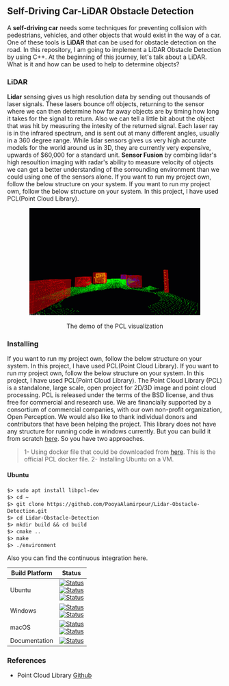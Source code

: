 [release-image]: https://img.shields.io/badge/release-1.11.1-green.svg?style=flat
[releases]: https://github.com/PointCloudLibrary/pcl/releases
[license-image]: https://img.shields.io/badge/license-BSD-green.svg?style=flat
[license]: https://github.com/PointCloudLibrary/pcl/blob/master/LICENSE.txt
[ci-latest-build]: https://dev.azure.com/PointCloudLibrary/pcl/_build/latest?definitionId=9&branchName=master
[ci-ubuntu-18.04]: https://dev.azure.com/PointCloudLibrary/pcl/_apis/build/status/9?branchName=master&stageName=Build%20GCC&jobName=Ubuntu&configuration=Ubuntu%2018.04%20GCC&label=Ubuntu%2018.04%20GCC
[ci-ubuntu-20.04]: https://dev.azure.com/PointCloudLibrary/pcl/_apis/build/status/9?branchName=master&stageName=Build%20Clang&jobName=Ubuntu&configuration=Ubuntu%2020.04%20Clang&label=Ubuntu%2020.04%20Clang
[ci-ubuntu-20.10]: https://dev.azure.com/PointCloudLibrary/pcl/_apis/build/status/9?branchName=master&stageName=Build%20GCC&jobName=Ubuntu&configuration=Ubuntu%2020.10%20GCC&label=Ubuntu%2020.10%20GCC
[ci-windows-x86]: https://dev.azure.com/PointCloudLibrary/pcl/_apis/build/status/9?branchName=master&stageName=Build%20MSVC&jobName=Windows%20VS2017%20Build&configuration=Windows%20VS2017%20Build%20x86&label=Windows%20VS2017%20x86
[ci-windows-x64]: https://dev.azure.com/PointCloudLibrary/pcl/_apis/build/status/9?branchName=master&stageName=Build%20MSVC&jobName=Windows%20VS2017%20Build&configuration=Windows%20VS2017%20Build%20x64&label=Windows%20VS2017%20x64
[ci-macos-10.14]: https://dev.azure.com/PointCloudLibrary/pcl/_apis/build/status/9?branchName=master&stageName=Build%20Clang&jobName=macOS&configuration=macOS%20Mojave%2010.14&label=macOS%20Mojave%2010.14
[ci-macos-10.15]: https://dev.azure.com/PointCloudLibrary/pcl/_apis/build/status/9?branchName=master&stageName=Build%20Clang&jobName=macOS&configuration=macOS%20Catalina%2010.15&label=macOS%20Catalina%2010.15
[ci-docs]: https://dev.azure.com/PointCloudLibrary/pcl/_apis/build/status/Documentation?branchName=master
[ci-latest-docs]: https://dev.azure.com/PointCloudLibrary/pcl/_build/latest?definitionId=14&branchName=master

## Self-Driving Car-LiDAR Obstacle Detection


A **self-driving car** needs some techniques for preventing collision with pedestrians, vehicles, and other objects that would exist in the way of a car. One of these tools is **LiDAR** that can be used for obstacle detection on the road. In this repository, I am going to implement a LiDAR Obstacle Detection by using C++. At the beginning of this journey, let's talk about a LiDAR. What is it and how can be used to help to determine objects?

### LiDAR

**Lidar** sensing gives us high resolution data by sending out thousands of laser signals. These lasers bounce off objects, returning to the sensor where we can then determine how far away objects are by timing how long it takes for the signal to return. Also we can tell a little bit about the object that was hit by measuring the intesity of the returned signal. Each laser ray is in the infrared spectrum, and is sent out at many different angles, usually in a 360 degree range. While lidar sensors gives us very high accurate models for the world around us in 3D, they are currently very expensive, upwards of $60,000 for a standard unit. **Sensor Fusion** by combing lidar's high resoultion imaging with radar's ability to measure velocity of objects we can get a better understanding of the sorrounding environment than we could using one of the sensors alone.
If you want to run my project own, follow the below structure on your system. If you want to run my project own, follow the below structure on your system. In this project, I have used PCL(Point Cloud Library). 

<div align="center">
<img src="https://github.com/PooyaAlamirpour/Lidar-Obstacle-Detection/blob/master/media/ObstacleDetectionFPS.gif" width="400" height="250" />
<p>The demo of the PCL visualization</p>
</div>

### Installing

If you want to run my project own, follow the below structure on your system. In this project, I have used PCL(Point Cloud Library). If you want to run my project own, follow the below structure on your system. In this project, I have used PCL(Point Cloud Library). The Point Cloud Library (PCL) is a standalone, large scale, open project for 2D/3D image and point cloud processing. PCL is released under the terms of the BSD license, and thus free for commercial and research use. We are financially supported by a consortium of commercial companies, with our own non-profit organization, Open Perception. We would also like to thank individual donors and contributors that have been helping the project.
This library does not have any structure for running code in windows currently. But you can build it from scratch [here](https://pcl-tutorials.readthedocs.io/en/latest/compiling_pcl_windows.html). So you have two approaches. 
> 1- Using docker file that could be downloaded from [here](https://dev.azure.com/PointCloudLibrary/pcl/_build?definitionId=11). This is the official PCL docker file.
> 2- Installing Ubuntu on a VM.

#### Ubuntu
```
$> sudo apt install libpcl-dev
$> cd ~
$> git clone https://github.com/PooyaAlamirpour/Lidar-Obstacle-Detection.git
$> cd Lidar-Obstacle-Detection
$> mkdir build && cd build
$> cmake ..
$> make
$> ./environment
```
Also you can find the continuous integration here.

Build Platform           | Status
------------------------ | ------------------------------------------------------------------------------------------------- |
Ubuntu                   | [![Status][ci-ubuntu-18.04]][ci-latest-build] <br> [![Status][ci-ubuntu-20.04]][ci-latest-build]                              <br> [![Status][ci-ubuntu-20.10]][ci-latest-build]                                                |
Windows                  | [![Status][ci-windows-x86]][ci-latest-build]  <br> [![Status][ci-windows-x64]][ci-latest-build]   |
macOS                    | [![Status][ci-macos-10.14]][ci-latest-build]  <br> [![Status][ci-macos-10.15]][ci-latest-build]   |
Documentation            | [![Status][ci-docs]][ci-latest-docs] |


### References
* Point Cloud Library [Github](https://github.com/PointCloudLibrary/pcl)